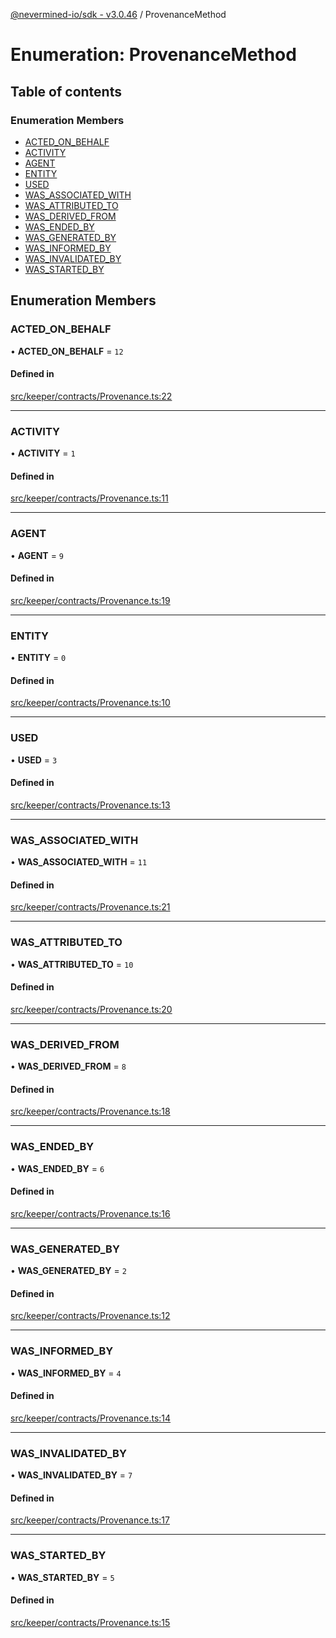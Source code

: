 [@nevermined-io/sdk - v3.0.46](../code-reference.md) / ProvenanceMethod

# Enumeration: ProvenanceMethod

## Table of contents

### Enumeration Members

- [ACTED_ON_BEHALF](ProvenanceMethod.md#acted_on_behalf)
- [ACTIVITY](ProvenanceMethod.md#activity)
- [AGENT](ProvenanceMethod.md#agent)
- [ENTITY](ProvenanceMethod.md#entity)
- [USED](ProvenanceMethod.md#used)
- [WAS_ASSOCIATED_WITH](ProvenanceMethod.md#was_associated_with)
- [WAS_ATTRIBUTED_TO](ProvenanceMethod.md#was_attributed_to)
- [WAS_DERIVED_FROM](ProvenanceMethod.md#was_derived_from)
- [WAS_ENDED_BY](ProvenanceMethod.md#was_ended_by)
- [WAS_GENERATED_BY](ProvenanceMethod.md#was_generated_by)
- [WAS_INFORMED_BY](ProvenanceMethod.md#was_informed_by)
- [WAS_INVALIDATED_BY](ProvenanceMethod.md#was_invalidated_by)
- [WAS_STARTED_BY](ProvenanceMethod.md#was_started_by)

## Enumeration Members

### ACTED_ON_BEHALF

• **ACTED_ON_BEHALF** = `12`

#### Defined in

[src/keeper/contracts/Provenance.ts:22](https://github.com/nevermined-io/sdk-js/blob/5c9d0f7d6fcba54812075b53cb60060936ceb745/src/keeper/contracts/Provenance.ts#L22)

---

### ACTIVITY

• **ACTIVITY** = `1`

#### Defined in

[src/keeper/contracts/Provenance.ts:11](https://github.com/nevermined-io/sdk-js/blob/5c9d0f7d6fcba54812075b53cb60060936ceb745/src/keeper/contracts/Provenance.ts#L11)

---

### AGENT

• **AGENT** = `9`

#### Defined in

[src/keeper/contracts/Provenance.ts:19](https://github.com/nevermined-io/sdk-js/blob/5c9d0f7d6fcba54812075b53cb60060936ceb745/src/keeper/contracts/Provenance.ts#L19)

---

### ENTITY

• **ENTITY** = `0`

#### Defined in

[src/keeper/contracts/Provenance.ts:10](https://github.com/nevermined-io/sdk-js/blob/5c9d0f7d6fcba54812075b53cb60060936ceb745/src/keeper/contracts/Provenance.ts#L10)

---

### USED

• **USED** = `3`

#### Defined in

[src/keeper/contracts/Provenance.ts:13](https://github.com/nevermined-io/sdk-js/blob/5c9d0f7d6fcba54812075b53cb60060936ceb745/src/keeper/contracts/Provenance.ts#L13)

---

### WAS_ASSOCIATED_WITH

• **WAS_ASSOCIATED_WITH** = `11`

#### Defined in

[src/keeper/contracts/Provenance.ts:21](https://github.com/nevermined-io/sdk-js/blob/5c9d0f7d6fcba54812075b53cb60060936ceb745/src/keeper/contracts/Provenance.ts#L21)

---

### WAS_ATTRIBUTED_TO

• **WAS_ATTRIBUTED_TO** = `10`

#### Defined in

[src/keeper/contracts/Provenance.ts:20](https://github.com/nevermined-io/sdk-js/blob/5c9d0f7d6fcba54812075b53cb60060936ceb745/src/keeper/contracts/Provenance.ts#L20)

---

### WAS_DERIVED_FROM

• **WAS_DERIVED_FROM** = `8`

#### Defined in

[src/keeper/contracts/Provenance.ts:18](https://github.com/nevermined-io/sdk-js/blob/5c9d0f7d6fcba54812075b53cb60060936ceb745/src/keeper/contracts/Provenance.ts#L18)

---

### WAS_ENDED_BY

• **WAS_ENDED_BY** = `6`

#### Defined in

[src/keeper/contracts/Provenance.ts:16](https://github.com/nevermined-io/sdk-js/blob/5c9d0f7d6fcba54812075b53cb60060936ceb745/src/keeper/contracts/Provenance.ts#L16)

---

### WAS_GENERATED_BY

• **WAS_GENERATED_BY** = `2`

#### Defined in

[src/keeper/contracts/Provenance.ts:12](https://github.com/nevermined-io/sdk-js/blob/5c9d0f7d6fcba54812075b53cb60060936ceb745/src/keeper/contracts/Provenance.ts#L12)

---

### WAS_INFORMED_BY

• **WAS_INFORMED_BY** = `4`

#### Defined in

[src/keeper/contracts/Provenance.ts:14](https://github.com/nevermined-io/sdk-js/blob/5c9d0f7d6fcba54812075b53cb60060936ceb745/src/keeper/contracts/Provenance.ts#L14)

---

### WAS_INVALIDATED_BY

• **WAS_INVALIDATED_BY** = `7`

#### Defined in

[src/keeper/contracts/Provenance.ts:17](https://github.com/nevermined-io/sdk-js/blob/5c9d0f7d6fcba54812075b53cb60060936ceb745/src/keeper/contracts/Provenance.ts#L17)

---

### WAS_STARTED_BY

• **WAS_STARTED_BY** = `5`

#### Defined in

[src/keeper/contracts/Provenance.ts:15](https://github.com/nevermined-io/sdk-js/blob/5c9d0f7d6fcba54812075b53cb60060936ceb745/src/keeper/contracts/Provenance.ts#L15)
